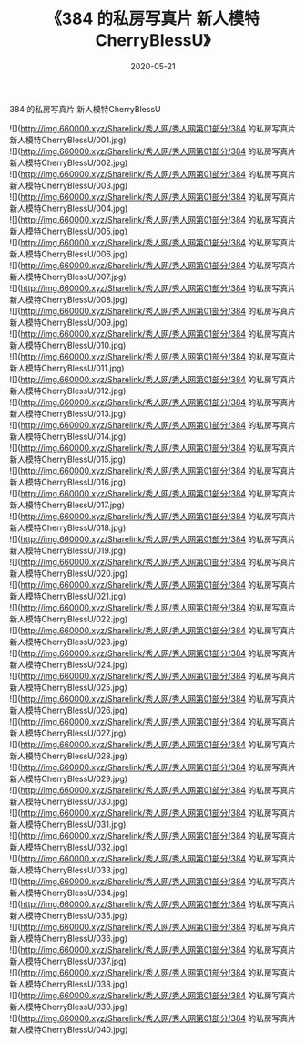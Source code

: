 ﻿---
layout: post
title:  《384 的私房写真片 新人模特CherryBlessU》
date:   2020-05-21
img: http://img.660000.xyz/Sharelink/秀人网/秀人网第01部分/384 的私房写真片 新人模特CherryBlessU/000.jpg
categories: [美女, 清纯, 唯美]
---

384 的私房写真片 新人模特CherryBlessU

  ![](http://img.660000.xyz/Sharelink/秀人网/秀人网第01部分/384 的私房写真片 新人模特CherryBlessU/001.jpg) <br> ![](http://img.660000.xyz/Sharelink/秀人网/秀人网第01部分/384 的私房写真片 新人模特CherryBlessU/002.jpg) <br> ![](http://img.660000.xyz/Sharelink/秀人网/秀人网第01部分/384 的私房写真片 新人模特CherryBlessU/003.jpg) <br> ![](http://img.660000.xyz/Sharelink/秀人网/秀人网第01部分/384 的私房写真片 新人模特CherryBlessU/004.jpg) <br> ![](http://img.660000.xyz/Sharelink/秀人网/秀人网第01部分/384 的私房写真片 新人模特CherryBlessU/005.jpg) <br> ![](http://img.660000.xyz/Sharelink/秀人网/秀人网第01部分/384 的私房写真片 新人模特CherryBlessU/006.jpg) <br> ![](http://img.660000.xyz/Sharelink/秀人网/秀人网第01部分/384 的私房写真片 新人模特CherryBlessU/007.jpg) <br> ![](http://img.660000.xyz/Sharelink/秀人网/秀人网第01部分/384 的私房写真片 新人模特CherryBlessU/008.jpg) <br> ![](http://img.660000.xyz/Sharelink/秀人网/秀人网第01部分/384 的私房写真片 新人模特CherryBlessU/009.jpg) <br> ![](http://img.660000.xyz/Sharelink/秀人网/秀人网第01部分/384 的私房写真片 新人模特CherryBlessU/010.jpg) <br> ![](http://img.660000.xyz/Sharelink/秀人网/秀人网第01部分/384 的私房写真片 新人模特CherryBlessU/011.jpg) <br> ![](http://img.660000.xyz/Sharelink/秀人网/秀人网第01部分/384 的私房写真片 新人模特CherryBlessU/012.jpg) <br> ![](http://img.660000.xyz/Sharelink/秀人网/秀人网第01部分/384 的私房写真片 新人模特CherryBlessU/013.jpg) <br> ![](http://img.660000.xyz/Sharelink/秀人网/秀人网第01部分/384 的私房写真片 新人模特CherryBlessU/014.jpg) <br> ![](http://img.660000.xyz/Sharelink/秀人网/秀人网第01部分/384 的私房写真片 新人模特CherryBlessU/015.jpg) <br> ![](http://img.660000.xyz/Sharelink/秀人网/秀人网第01部分/384 的私房写真片 新人模特CherryBlessU/016.jpg) <br> ![](http://img.660000.xyz/Sharelink/秀人网/秀人网第01部分/384 的私房写真片 新人模特CherryBlessU/017.jpg) <br> ![](http://img.660000.xyz/Sharelink/秀人网/秀人网第01部分/384 的私房写真片 新人模特CherryBlessU/018.jpg) <br> ![](http://img.660000.xyz/Sharelink/秀人网/秀人网第01部分/384 的私房写真片 新人模特CherryBlessU/019.jpg) <br> ![](http://img.660000.xyz/Sharelink/秀人网/秀人网第01部分/384 的私房写真片 新人模特CherryBlessU/020.jpg) <br> ![](http://img.660000.xyz/Sharelink/秀人网/秀人网第01部分/384 的私房写真片 新人模特CherryBlessU/021.jpg) <br> ![](http://img.660000.xyz/Sharelink/秀人网/秀人网第01部分/384 的私房写真片 新人模特CherryBlessU/022.jpg) <br> ![](http://img.660000.xyz/Sharelink/秀人网/秀人网第01部分/384 的私房写真片 新人模特CherryBlessU/023.jpg) <br> ![](http://img.660000.xyz/Sharelink/秀人网/秀人网第01部分/384 的私房写真片 新人模特CherryBlessU/024.jpg) <br> ![](http://img.660000.xyz/Sharelink/秀人网/秀人网第01部分/384 的私房写真片 新人模特CherryBlessU/025.jpg) <br> ![](http://img.660000.xyz/Sharelink/秀人网/秀人网第01部分/384 的私房写真片 新人模特CherryBlessU/026.jpg) <br> ![](http://img.660000.xyz/Sharelink/秀人网/秀人网第01部分/384 的私房写真片 新人模特CherryBlessU/027.jpg) <br> ![](http://img.660000.xyz/Sharelink/秀人网/秀人网第01部分/384 的私房写真片 新人模特CherryBlessU/028.jpg) <br> ![](http://img.660000.xyz/Sharelink/秀人网/秀人网第01部分/384 的私房写真片 新人模特CherryBlessU/029.jpg) <br> ![](http://img.660000.xyz/Sharelink/秀人网/秀人网第01部分/384 的私房写真片 新人模特CherryBlessU/030.jpg) <br> ![](http://img.660000.xyz/Sharelink/秀人网/秀人网第01部分/384 的私房写真片 新人模特CherryBlessU/031.jpg) <br> ![](http://img.660000.xyz/Sharelink/秀人网/秀人网第01部分/384 的私房写真片 新人模特CherryBlessU/032.jpg) <br> ![](http://img.660000.xyz/Sharelink/秀人网/秀人网第01部分/384 的私房写真片 新人模特CherryBlessU/033.jpg) <br> ![](http://img.660000.xyz/Sharelink/秀人网/秀人网第01部分/384 的私房写真片 新人模特CherryBlessU/034.jpg) <br> ![](http://img.660000.xyz/Sharelink/秀人网/秀人网第01部分/384 的私房写真片 新人模特CherryBlessU/035.jpg) <br> ![](http://img.660000.xyz/Sharelink/秀人网/秀人网第01部分/384 的私房写真片 新人模特CherryBlessU/036.jpg) <br> ![](http://img.660000.xyz/Sharelink/秀人网/秀人网第01部分/384 的私房写真片 新人模特CherryBlessU/037.jpg) <br> ![](http://img.660000.xyz/Sharelink/秀人网/秀人网第01部分/384 的私房写真片 新人模特CherryBlessU/038.jpg) <br> ![](http://img.660000.xyz/Sharelink/秀人网/秀人网第01部分/384 的私房写真片 新人模特CherryBlessU/039.jpg) <br> ![](http://img.660000.xyz/Sharelink/秀人网/秀人网第01部分/384 的私房写真片 新人模特CherryBlessU/040.jpg) <br>